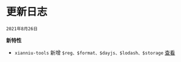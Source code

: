 # 更新日志

`2021年8月26日`

**新特性**
- `xianniu-tools` 新增 `$reg、$format、$dayjs、$lodash、$storage` [查看](/tools/)